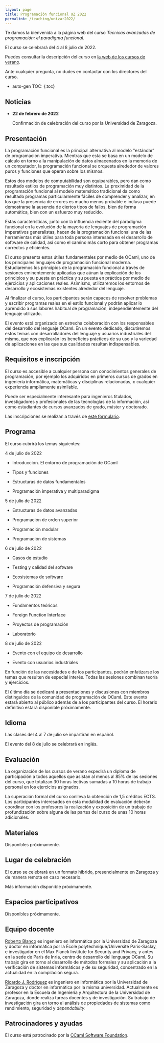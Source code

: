 ```yaml
---
layout: page
title: Programación funcional UZ 2022
permalink: /teaching/unizar2022/
---
```


Te damos la bienvenida a la página web del curso *Técnicas avanzadas de
programación: el paradigma funcional*.

El curso se celebrará del 4 al 8 julio de 2022.

Puedes consultar la descripción del curso en
[la web de los cursos de verano](https://cursosextraordinarios.unizar.es/curso/2022/tecnicas-avanzadas-de-programacion-el-paradigma-funcional).

Ante cualquier pregunta, no dudes en contactar con los directores del curso.

* auto-gen TOC:
{:toc}

## Noticias

 * **22 de febrero de 2022**

   Confirmación de celebración del curso por la Universidad de Zaragoza.

## Presentación

La programación funcional es la principal alternativa al modelo "estándar" de
programación imperativa. Mientras que esta se basa en un modelo de cálculo en
torno a la manipulación de datos almacenados en la memoria de un computador, la
programación funcional se orquesta alrededor de valores puros y funciones que
operan sobre los mismos.

Estos dos modelos de computabilidad son equiparables, pero dan como resultado
estilos de programación muy distintos.  La proximidad de la programación
funcional al modelo matemático tradicional da como resultado programas
particularmente fáciles de comprender y analizar, en los que la presencia de
errores es mucho menos probable e incluso puede demostrarse la ausencia de
ciertos tipos de fallos, bien de forma automática, bien con un esfuerzo muy
reducido.

Estas características, junto con la influencia reciente del paradigma funcional
en la evolución de la mayoría de lenguajes de programación imperativos
generalistas, hacen de la programación funcional una de las herramientas más
útiles para toda persona interesada en el desarrollo de software de calidad,
así como el camino más corto para obtener programas correctos y eficientes.

El curso presenta estos útiles fundamentales por medio de OCaml, uno de los
principales lenguajes de programación funcional moderna. Estudiaremos los
principios de la programación funcional a través de sesiones eminentemente
aplicadas que aúnan la explicación de los principios y su puesta en práctica y
su puesta en práctica por medio de ejercicios y aplicaciones reales. Asimismo,
utilizaremos los entornos de desarrollo y ecosistemas existentes alrededor del
lenguaje.

Al finalizar el curso, los participantes serán capaces de resolver problemas y
escribir programas reales en el estilo funcional y podrán aplicar lo aprendido
a sus labores habitual de programación, independientemente del lenguaje
utilizado.

El evento está organizado en estrecha colaboración con los responsables del
desarrollo del lenguaje OCaml. En un evento dedicado, discutiremos estos temas
con desarrolladores del lenguaje y usuarios industriales del mismo, que nos
explicarán los beneficios prácticos de su uso y la variedad de aplicaciones en
las que sus cualidades resultan indispensables.

## Requisitos e inscripción

El curso es accesible a cualquier persona con conocimientos generales de
programación, por ejemplo los adquiridos en primeros cursos de grados en
ingeniería informática, matemáticas y disciplinas relacionadas, o cualquier
experiencia ampliamente asimilable.

Puede ser especialmente interesante para ingenieros titulados, investigadores y
profesionales de las tecnologías de la información, así como estudiantes de
cursos avanzados de grado, máster y doctorado.

Las inscripciones se realizan a través de
[este formulario](https://cursosextraordinarios.unizar.es/matricula).

## Programa

El curso cubrirá los temas siguientes:

4 de julio de 2022

 - Introducción. El entorno de programación de OCaml

 - Tipos y funciones

 - Estructuras de datos fundamentales

 - Programación imperativa y multiparadigma

5 de julio de 2022

 - Estructuras de datos avanzadas

 - Programación de orden superior

 - Programación modular

 - Programación de sistemas

6 de julio de 2022

 - Casos de estudio

 - Testing y calidad del software

 - Ecosistemas de software

 - Programación defensiva y segura

7 de julio de 2022

 - Fundamentos teóricos

 - Foreign Function Interface

 - Proyectos de programación

 - Laboratorio

8 de julio de 2022

 - Evento con el equipo de desarrollo

 - Evento con usuarios industriales

En función de las necesidades e de los participantes, podrán enfatizarse los
temas que resulten de especial interés. Todas las sesiones combinan teoría y
ejercicios.

El último día se dedicará a presentaciones y discusiones con miembros
distinguidos de la comunidad de programación de OCaml. Este evento estará
abierto al público además de a los participantes del curso. El horario
definitivo estará disponible próximamente.

## Idioma

Las clases del 4 al 7 de julio se impartirán en español.

El evento del 8 de julio se celebrará en inglés.

## Evaluación

La organización de los cursos de verano expedirá un diploma de participación a
todos aquellos que asistan al menos al 85% de las sesiones del curso, que
totalizan 30 horas lectivas sumadas a 10 horas de trabajo personal en los
ejercicios asignados.

La superación formal del curso conlleva la obtención de 1,5 créditos ECTS. Los
participantes interesados en esta modalidad de evaluación deberán coordinar con
los profesores la realización y exposición de un trabajo de profundización
sobre alguna de las partes del curso de unas 10 horas adicionales.

## Materiales

Disponibles próximamente.

## Lugar de celebración

El curso se celebrará en un formato híbrido, presencialmente en Zaragoza y de
manera remota en caso necesario.

Más información disponible próximamente.

## Espacios participativos

Disponibles próximamente.

## Equipo docente

[Roberto Blanco](https://robblanco.github.io/) es ingeniero en informática por
la Universidad de Zaragoza y doctor en informática por la École
polytechnique/Université Paris-Saclay, e investigador en el Max Planck
Institute for Security and Privacy, y antes en la sede de París de Inria,
centro de desarrollo del lenguage OCaml. Su trabajo gira en torno al desarrollo
de métodos formales y su aplicación a la verificación de sistemas informáticos
y de su seguridad, concentrado en la actualidad en la compilación segura.

[Ricardo J. Rodríguez](https://webdiis.unizar.es/~ricardo/) es ingeniero en
informática por la Universidad de Zaragoza y doctor en informática por la misma
universidad. Actualmente es profesor en la Escuela de Ingeniería y Arquitectura
de la Universidad de Zaragoza, donde realiza tareas docentes y de
investigación. Su trabajo de investigación gira en torno al análisis de
propiedades de sistemas como rendimiento, seguridad y *dependability*.

## Patrocinadores y ayudas

El curso está patrocinado por la
[OCaml Software Foundation](https://ocaml-sf.org/).
